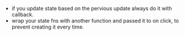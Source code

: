 - if you update state based on the pervious update always do it with callback.
- wrap your state fns with another function and passed it to on click, to prevent creating it every time.